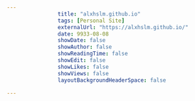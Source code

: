 ---
                title: "alxhslm.github.io"
                tags: [Personal Site]
                externalUrl: "https://alxhslm.github.io/"
                date: 9933-08-08
                showDate: false
                showAuthor: false
                showReadingTime: false
                showEdit: false
                showLikes: false
                showViews: false
                layoutBackgroundHeaderSpace: false
                ---
